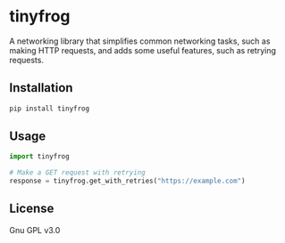 # tinyfrog

A networking library that simplifies common networking tasks, such as making HTTP requests,
and adds some useful features, such as retrying requests.

## Installation

```bash
pip install tinyfrog
```

## Usage

```python
import tinyfrog

# Make a GET request with retrying
response = tinyfrog.get_with_retries("https://example.com")


```

## License
Gnu GPL v3.0
